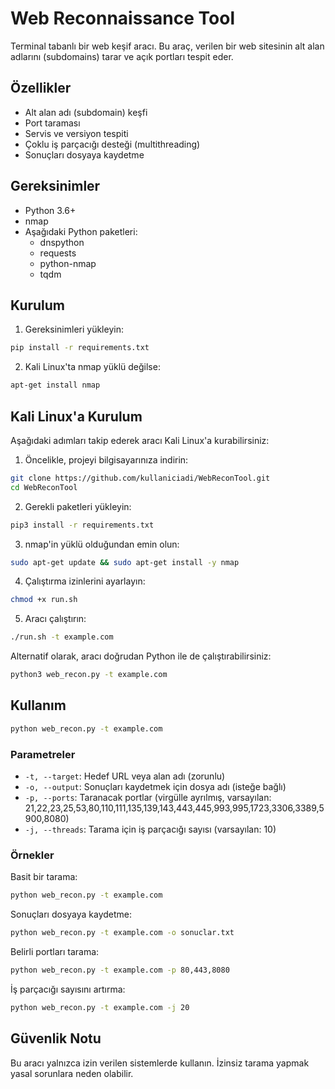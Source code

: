 # Web Reconnaissance Tool

Terminal tabanlı bir web keşif aracı. Bu araç, verilen bir web sitesinin alt alan adlarını (subdomains) tarar ve açık portları tespit eder.

## Özellikler

- Alt alan adı (subdomain) keşfi
- Port taraması
- Servis ve versiyon tespiti
- Çoklu iş parçacığı desteği (multithreading)
- Sonuçları dosyaya kaydetme

## Gereksinimler

- Python 3.6+
- nmap
- Aşağıdaki Python paketleri:
  - dnspython
  - requests
  - python-nmap
  - tqdm

## Kurulum

1. Gereksinimleri yükleyin:

```bash
pip install -r requirements.txt
```

2. Kali Linux'ta nmap yüklü değilse:

```bash
apt-get install nmap
```

## Kali Linux'a Kurulum

Aşağıdaki adımları takip ederek aracı Kali Linux'a kurabilirsiniz:

1. Öncelikle, projeyi bilgisayarınıza indirin:

```bash
git clone https://github.com/kullaniciadi/WebReconTool.git
cd WebReconTool
```

2. Gerekli paketleri yükleyin:

```bash
pip3 install -r requirements.txt
```

3. nmap'in yüklü olduğundan emin olun:

```bash
sudo apt-get update && sudo apt-get install -y nmap
```

4. Çalıştırma izinlerini ayarlayın:

```bash
chmod +x run.sh
```

5. Aracı çalıştırın:

```bash
./run.sh -t example.com
```

Alternatif olarak, aracı doğrudan Python ile de çalıştırabilirsiniz:

```bash
python3 web_recon.py -t example.com
```

## Kullanım

```bash
python web_recon.py -t example.com
```

### Parametreler

- `-t, --target`: Hedef URL veya alan adı (zorunlu)
- `-o, --output`: Sonuçları kaydetmek için dosya adı (isteğe bağlı)
- `-p, --ports`: Taranacak portlar (virgülle ayrılmış, varsayılan: 21,22,23,25,53,80,110,111,135,139,143,443,445,993,995,1723,3306,3389,5900,8080)
- `-j, --threads`: Tarama için iş parçacığı sayısı (varsayılan: 10)

### Örnekler

Basit bir tarama:
```bash
python web_recon.py -t example.com
```

Sonuçları dosyaya kaydetme:
```bash
python web_recon.py -t example.com -o sonuclar.txt
```

Belirli portları tarama:
```bash
python web_recon.py -t example.com -p 80,443,8080
```

İş parçacığı sayısını artırma:
```bash
python web_recon.py -t example.com -j 20
```

## Güvenlik Notu

Bu aracı yalnızca izin verilen sistemlerde kullanın. İzinsiz tarama yapmak yasal sorunlara neden olabilir.
